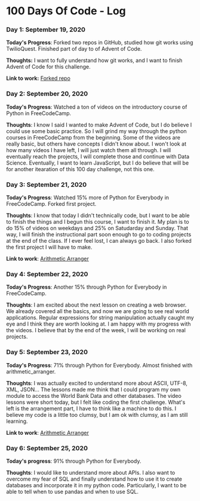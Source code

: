 # 100 Days Of Code - Log

### Day 1: September 19, 2020 

**Today's Progress**: Forked two repos in GitHub, studied how git works using TwilioQuest. Finished part of day to of Advent of Code.

**Thoughts:** I want to fully understand how git works, and I want to finish Advent of Code for this challenge.

**Link to work:** [Forked repo](https://github.com/apineda1/100-days-of-code)

### Day 2: September 20, 2020

**Today's Progress**: Watched a ton of videos on the introductory course of Python in FreeCodeCamp.

**Thoughts**: I know I said I wanted to make Advent of Code, but I do believe I could use some basic practice. So I will grind my way through the python courses in FreeCodeCamp from the beginning. Some of the videos are really basic, but others have concepts I didn't know about. I won't look at how many videos I have left, I will just watch them all through. I will eventually reach the projects, I will complete those and continue with Data Science. Eventually, I want to learn JavaScript, but I do believe that will be for another itearation of this 100 day challenge, not this one.

### Day 3: September 21, 2020

**Today's Progress**: Watched 15% more of Python for Everybody in FreeCodeCamp. Forked first project.

**Thoughts**: I know that today I didn't technically code, but I want to be able to finish the things and I begun this course, I want to finish it. My plan is to do 15% of videos on weekdays and 25% on Satudarday and Sunday. That way, I will finish the instructional part soon enough to go to coding projects at the end of the class. If I ever feel lost, I can always go back. I also forked the first project I will have to make.  

**Link to work**: [Arithmetic Arranger](https://repl.it/@apineda1/arithmeticarranger)

### Day 4: September 22, 2020

**Today's Progress**: Another 15% through Python for Everybody in FreeCodeCamp.

**Thoughts**: I am excited about the next lesson on creating a web browser. We already covered all the basics, and now we are going to see real world applications. Regular expressions for string manipulation actually caught my eye and I think they are worth looking at. I am happy with my progress with the videos. I believe that by the end of the week, I will be working on real projects. 

### Day 5: September 23, 2020

**Today's Progress**: 71% through Python for Everybody. Almost finished with arithmetic_arranger.

**Thoughts**: I was actually excited to understand more about ASCII, UTF-8, XML, JSON... The lessons made me think that I could program my own module to access the World Bank Data and other databases. The video lessons were short today, but I felt like coding the first challenge. What's left is the arrangement part, I have to think like a machine to do this. I believe my code is a little too clumsy, but I am ok with clumsy, as I am still learning.

**Link to work**: [Arithmetic Arranger](https://repl.it/@apineda1/arithmeticarranger)

### Day 6: September 25, 2020

**Today's progress**: 91% through Python for Everybody.

**Thoughts**: I would like to understand more about APIs. I also want to overcome my fear of SQL and finally understand how to use it to create databases and incorporate it in my python code. Particularly, I want to be able to tell when to use pandas and when to use SQL.

